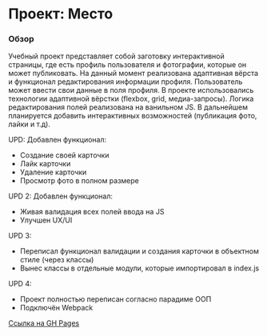# Проект: Место

### Обзор

Учебный проект представляет собой заготовку интерактивной страницы, где есть профиль пользователя и фотографии, которые он может публиковать. На данный момент реализована адаптивная вёрста и функционал редактирования информации профиля. Пользователь может ввести свои данные в поля профиля. В проекте использовались технологии адаптивной вёрстки (flexbox, grid, медиа-запросы). Логика редактирования полей реализована на ванильном JS. В дальнейшем планируется добавить интерактивных возможностей (публикация фото, лайки и т.д).

UPD: Добавлен функционал:

- Создание своей карточки
- Лайк карточки
- Удаление карточки
- Просмотр фото в полном размере

UPD 2: Добавлен функционал:

- Живая валидация всех полей ввода на JS
- Улучшен UX/UI

UPD 3:

- Переписал функционал валидации и создания карточки в объектном стиле (через классы)
- Вынес классы в отдельные модули, которые импортировал в index.js

UPD 4:

- Проект полностью переписан согласно парадиме ООП
- Подключён Webpack



[Ссылка на GH Pages](https://danilziborov.github.io/mesto/)
